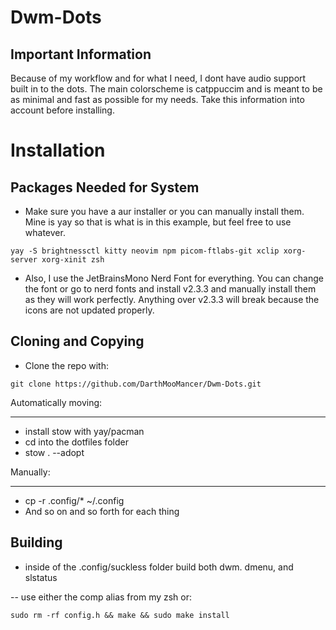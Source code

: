 # Dwm-Dots
Important Information
---------------------

Because of my workflow and for what I need, I dont have audio support built in to the dots. The main colorscheme is catppuccim and is meant to be as minimal and fast as possible for my needs. Take this information into account before installing.

# Installation

Packages Needed for System
--------------------------
- Make sure you have a aur installer or you can manually install them. Mine is yay so that is what is in this example, but feel free to use whatever.

```
yay -S brightnessctl kitty neovim npm picom-ftlabs-git xclip xorg-server xorg-xinit zsh 
```
- Also, I use the JetBrainsMono Nerd Font for everything. You can change the font or go to nerd fonts and install v2.3.3 and manually install them as they will work perfectly. Anything over v2.3.3 will break because the icons are not updated properly.

Cloning and Copying
-------------------

- Clone the repo with:
```
git clone https://github.com/DarthMooMancer/Dwm-Dots.git
```
Automatically moving:
_____________________

- install stow with yay/pacman 
- cd into the dotfiles folder
- stow . --adopt 

Manually:
_________

- cp -r .config/* ~/.config
- And so on and so forth for each thing

Building
--------

- inside of the .config/suckless folder build both dwm. dmenu, and slstatus

-- use either the comp alias from my zsh or:
```
sudo rm -rf config.h && make && sudo make install
```
